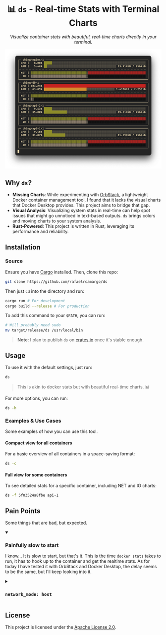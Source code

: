 <div align="center">

# 📊 `ds` - Real-time Stats with Terminal Charts

*Visualize container stats with beautiful, real-time charts directly in your terminal.*

  <img src="./assets/demo.png" alt="demo" />
</div>

## Why `ds`?

- **Missing Charts**: While experimenting with [OrbStack](https://orbstack.dev/), a lightweight Docker container management tool, I found that it lacks the visual charts that Docker Desktop provides. This project aims to bridge that gap.
- **Visual Analysis**: Visualizing system stats in real-time can help spot issues that might go unnoticed in text-based outputs. `ds` brings colors and moving charts to your system analysis.
- **Rust-Powered**: This project is written in Rust, leveraging its performance and reliability.

## Installation

### Source

Ensure you have [Cargo](https://doc.rust-lang.org/cargo/getting-started/installation.html) installed. Then, clone this repo:

```bash
git clone https://github.com/rafaelrcamargo/ds
```

Then just `cd` into the directory and run:

```bash
cargo run # For development
cargo build --release # For production
```

To add this command to your `$PATH`, you can run:

```bash
# Will probably need sudo
mv target/release/ds /usr/local/bin
```

> **Note**: I plan to publish `ds` on [crates.io](https://crates.io/) once it's stable enough.

## Usage

To use it with the default settings, just run:

```bash
ds
```

> This is akin to docker stats but with beautiful real-time charts. 📊

For more options, you can run:

```bash
ds -h
```

### Examples & Use Cases

Some examples of how you can use this tool.

#### Compact view for all containers

For a basic overview of all containers in a space-saving format:

```bash
ds -c
```

#### Full view for some containers

To see detailed stats for a specific container, including NET and IO charts:

```bash
ds -f 5f03524a8fbe api-1
```

## Pain Points

Some things that are bad, but expected.

<details open>
<summary>

### Painfully slow to start

</summary>

I know... It is slow to start, but that's it. This is the time `docker stats` takes to run, it has to hook up to the container and get the realtime stats. As for today I have tested it with OrbStack and Docker Desktop, the delay seems to be the same, but I'll keep looking into it.

</details>

<details>
<summary>

### `network_mode: host`

</summary>

From the GIF you can also note that the `NET` chart is not moving, but this is expected there. This containers are running in `network_mode: host` and the `NET` chart will only be populated if you're using the `bridge` network.

> Ps: If you use Mac and think I'm completely out of my mind for the `network_mode: host` above, I know. It's a running topic on the Desktop for Mac and yet not supported. You can follow the discussion [here](https://github.com/docker/roadmap/issues/238). And this was the main reason I started looking into OrbStack.

</details>

## License

This project is licensed under the [Apache License 2.0](LICENSE).
